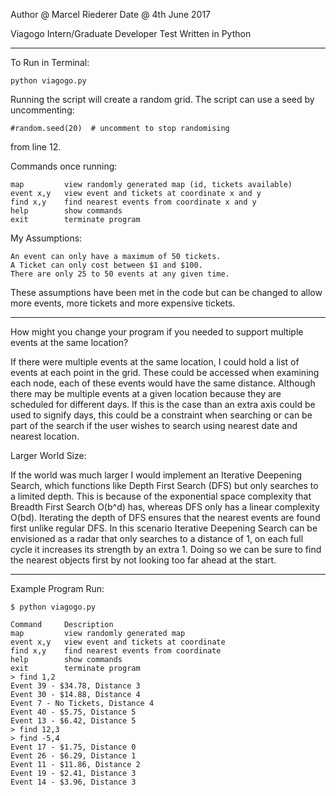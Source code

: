 Author @ Marcel Riederer                Date @ 4th June 2017

Viagogo Intern/Graduate Developer Test
Written in Python

--------------------------------------------------------------------------------------------------------------------------------

To Run in Terminal:

    python viagogo.py

Running the script will create a random grid. The script can use a seed by uncommenting: 

    #random.seed(20)  # uncomment to stop randomising

from line 12.


Commands once running:

    map         view randomly generated map (id, tickets available)
    event x,y	view event and tickets at coordinate x and y
    find x,y	find nearest events from coordinate x and y
    help		show commands
    exit		terminate program


My Assumptions:

	An event can only have a maximum of 50 tickets.
	A Ticket can only cost between $1 and $100.
	There are only 25 to 50 events at any given time.

These assumptions have been met in the code but can be changed to allow more events, more tickets and more expensive tickets.

--------------------------------------------------------------------------------------------------------------------------------

How might you change your program if you needed to support multiple events at the same location?

If there were multiple events at the same location, I could hold a list of events at each point in the grid. These could be accessed when examining each node, each of these events would have the same distance.
Although there may be multiple events at a given location because they are scheduled for different days. If this is the case than an extra axis could be used to signify days, this could be a constraint when searching or can be part of the search if the user wishes to search using nearest date and nearest location. 


Larger World Size:

If the world was much larger I would implement an Iterative Deepening Search, which functions like Depth First Search (DFS) but only searches to a limited depth. This is because of the exponential space complexity that Breadth First Search O(b^d) has, whereas DFS only has a linear complexity O(bd). Iterating the depth of DFS ensures that the nearest events are found first unlike regular DFS. 
In this scenario Iterative Deepening Search can be envisioned as a radar that only searches to a distance of 1, on each full cycle it increases its strength by an extra 1. Doing so we can be sure to find the nearest objects first by not looking too far ahead at the start. 

--------------------------------------------------------------------------------------------------------------------------------

Example Program Run:

    $ python viagogo.py

    Command     Description
    map         view randomly generated map
    event x,y   view event and tickets at coordinate
    find x,y    find nearest events from coordinate
    help        show commands
    exit        terminate program
    > find 1,2
    Event 39 - $34.78, Distance 3
    Event 30 - $14.88, Distance 4
    Event 7 - No Tickets, Distance 4
    Event 40 - $5.75, Distance 5
    Event 13 - $6.42, Distance 5
    > find 12,3
    > find -5,4
    Event 17 - $1.75, Distance 0
    Event 26 - $6.29, Distance 1
    Event 11 - $11.86, Distance 2
    Event 19 - $2.41, Distance 3
    Event 14 - $3.96, Distance 3

